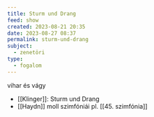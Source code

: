```yaml
---
title: Sturm und Drang
feed: show
created: 2023-08-21 20:35
date: 2023-08-27 08:37
permalink: sturm-und-drang
subject:
  - zenetöri
type:
  - fogalom
---
```


vihar és vágy

- [[Klinger]]: Sturm und Drang
- [[Haydn]] moll szimfóniái pl. [[45. szimfónia]]